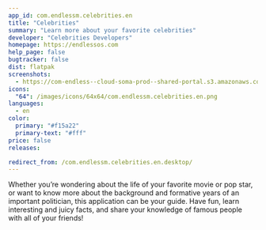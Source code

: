 ```yaml
---
app_id: com.endlessm.celebrities.en
title: "Celebrities"
summary: "Learn more about your favorite celebrities"
developer: "Celebrities Developers"
homepage: https://endlessos.com
help_page: false
bugtracker: false
dist: flatpak
screenshots:
  - https://com-endless--cloud-soma-prod--shared-portal.s3.amazonaws.com/apps.250.screenshots.033dbc62-587c-49d3-92d9-bd9aaad934c8_201810181937371313.png
icons:
  "64": /images/icons/64x64/com.endlessm.celebrities.en.png
languages:
  - en
color:
  primary: "#f15a22"
  primary-text: "#fff"
price: false
releases:

redirect_from: /com.endlessm.celebrities.en.desktop/
---
```


<p>Whether you’re wondering about the life of your favorite movie or pop star, or want to know more about the background and formative years of an important politician, this application can be your guide. Have fun, learn interesting and juicy facts, and share your knowledge of famous people with all of your friends!</p>
